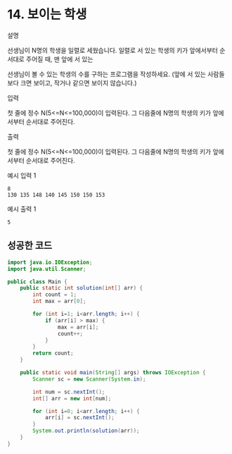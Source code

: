 # 14. 보이는 학생

설명

선생님이 N명의 학생을 일렬로 세웠습니다. 일렬로 서 있는 학생의 키가 앞에서부터 순서대로 주어질 때, 맨 앞에 서 있는

선생님이 볼 수 있는 학생의 수를 구하는 프로그램을 작성하세요. (앞에 서 있는 사람들보다 크면 보이고, 작거나 같으면 보이지 않습니다.)

입력

첫 줄에 정수 N(5<=N<=100,000)이 입력된다. 그 다음줄에 N명의 학생의 키가 앞에서부터 순서대로 주어진다.

출력

첫 줄에 정수 N(5<=N<=100,000)이 입력된다. 그 다음줄에 N명의 학생의 키가 앞에서부터 순서대로 주어진다.

예시 입력 1

```
8
130 135 148 140 145 150 150 153
```

예시 출력 1

```
5
```

## 성공한 코드

```java
import java.io.IOException;
import java.util.Scanner;

public class Main {
    public static int solution(int[] arr) {
        int count = 1;
        int max = arr[0];

        for (int i=1; i<arr.length; i++) {
            if (arr[i] > max) {
                max = arr[i];
                count++;
            }
        }
        return count;
    }

    public static void main(String[] args) throws IOException {
        Scanner sc = new Scanner(System.in);

        int num = sc.nextInt();
        int[] arr = new int[num];

        for (int i=0; i<arr.length; i++) {
            arr[i] = sc.nextInt();
        }
        System.out.println(solution(arr));
    }
}
```

